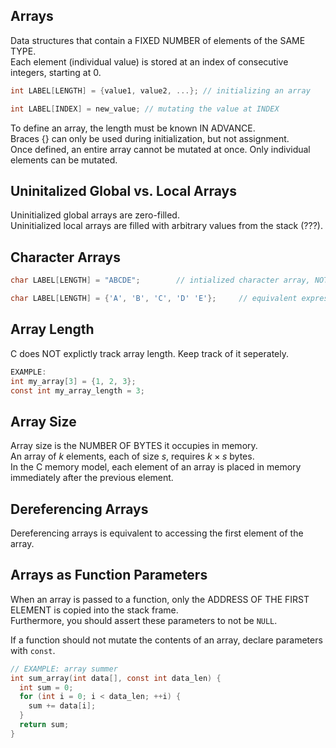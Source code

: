 ## Arrays
Data structures that contain a FIXED NUMBER of elements of the SAME TYPE. <br>
Each element (individual value) is stored at an index of consecutive integers, starting at 0.
```C
int LABEL[LENGTH] = {value1, value2, ...}; // initializing an array

int LABEL[INDEX] = new_value; // mutating the value at INDEX

```
To define an array, the length must be known IN ADVANCE.<br>
Braces {} can only be used during initialization, but not assignment. <br>
Once defined, an entire array cannot be mutated at once. Only individual elements can be mutated. 

## Uninitalized Global vs. Local Arrays
Uninitialized global arrays are zero-filled. <br>
Uninitialized local arrays are filled with arbitrary values from the stack (???).

## Character Arrays
```C
char LABEL[LENGTH] = "ABCDE";        // intialized character array, NOT a string

char LABEL[LENGTH] = {'A', 'B', 'C', 'D' 'E'};     // equivalent expression

```

## Array Length
C does NOT explictly track array length. Keep track of it seperately.
```C
EXAMPLE: 
int my_array[3] = {1, 2, 3};
const int my_array_length = 3;

```

## Array Size
Array size is the NUMBER OF BYTES it occupies in memory. <br>
An array of $k$ elements, each of size $s$, requires $k \times s$ bytes. <br>
In the C memory model, each element of an array is placed in memory immediately after the previous element. 

## Dereferencing Arrays
Dereferencing arrays is equivalent to accessing the first element of the array. 

## Arrays as Function Parameters
When an array is passed to a function, only the ADDRESS OF THE FIRST ELEMENT is copied into the stack frame. <br> 
Furthermore, you should assert these parameters to not be `NULL`. <br>

If a function should not mutate the contents of an array, declare parameters with `const`. <br>
```C
// EXAMPLE: array summer
int sum_array(int data[], const int data_len) {
  int sum = 0;
  for (int i = 0; i < data_len; ++i) {
    sum += data[i];
  }
  return sum;
}

```











